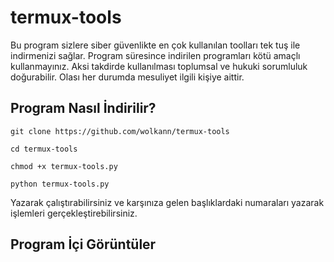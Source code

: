 # termux-tools
Bu program sizlere siber güvenlikte en çok kullanılan toolları tek tuş ile indirmenizi sağlar. Program süresince indirilen programları kötü amaçlı kullanmayınız. Aksi takdirde kullanılması toplumsal ve hukuki sorumluluk doğurabilir. Olası her durumda mesuliyet ilgili kişiye aittir.

## Program Nasıl İndirilir?

`git clone https://github.com/wolkann/termux-tools`

`cd termux-tools`

`chmod +x termux-tools.py`

`python termux-tools.py`

Yazarak çalıştırabilirsiniz ve karşınıza gelen başlıklardaki numaraları yazarak işlemleri gerçekleştirebilirsiniz. 


## Program İçi Görüntüler
